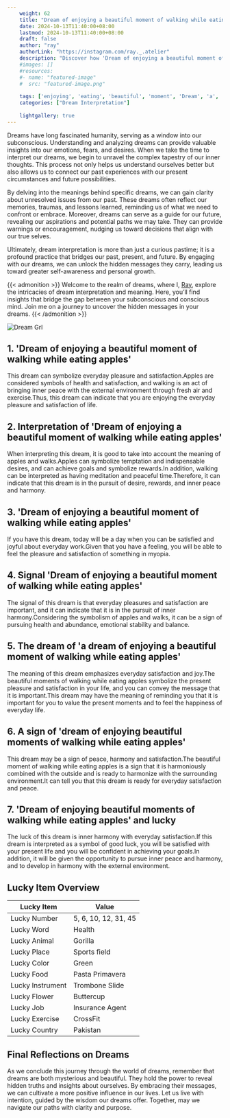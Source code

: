 ```yaml
---
    weight: 62
    title: "Dream of enjoying a beautiful moment of walking while eating apples"  # Assuming 'title' column exists
    date: 2024-10-13T11:40:00+08:00
    lastmod: 2024-10-13T11:40:00+08:00
    draft: false
    author: "ray"
    authorLink: "https://instagram.com/ray._.atelier"
    description: "Discover how 'Dream of enjoying a beautiful moment of walking while eating apples' can interpret your future and uncover its significant meanings in your life."
    #images: []
    #resources:
    #- name: "featured-image"
    #  src: "featured-image.png"
    
    tags: ['enjoying', 'eating', 'beautiful', 'moment', 'Dream', 'a', 'of', 'apples', 'while', 'walking']
    categories: ["Dream Interpretation"]
    
    lightgallery: true
---
```

    
Dreams have long fascinated humanity, serving as a window into our subconscious. Understanding and analyzing dreams can provide valuable insights into our emotions, fears, and desires. When we take the time to interpret our dreams, we begin to unravel the complex tapestry of our inner thoughts. This process not only helps us understand ourselves better but also allows us to connect our past experiences with our present circumstances and future possibilities.

By delving into the meanings behind specific dreams, we can gain clarity about unresolved issues from our past. These dreams often reflect our memories, traumas, and lessons learned, reminding us of what we need to confront or embrace. Moreover, dreams can serve as a guide for our future, revealing our aspirations and potential paths we may take. They can provide warnings or encouragement, nudging us toward decisions that align with our true selves.

Ultimately, dream interpretation is more than just a curious pastime; it is a profound practice that bridges our past, present, and future. By engaging with our dreams, we can unlock the hidden messages they carry, leading us toward greater self-awareness and personal growth.

{{< admonition >}}
Welcome to the realm of dreams, where I, [Ray](https://instagram.com/ray._.atelier), explore the intricacies of dream interpretation and meaning. Here, you’ll find insights that bridge the gap between your subconscious and conscious mind. Join me on a journey to uncover the hidden messages in your dreams.
{{< /admonition >}}

![Dream Grl](https://cdn.pixabay.com/photo/2017/11/02/03/35/gothic-2910057_1280.jpg "Dream Grl")

## 1. 'Dream of enjoying a beautiful moment of walking while eating apples'
This dream can symbolize everyday pleasure and satisfaction.Apples are considered symbols of health and satisfaction, and walking is an act of bringing inner peace with the external environment through fresh air and exercise.Thus, this dream can indicate that you are enjoying the everyday pleasure and satisfaction of life.

## 2. Interpretation of 'Dream of enjoying a beautiful moment of walking while eating apples'
When interpreting this dream, it is good to take into account the meaning of apples and walks.Apples can symbolize temptation and indispensable desires, and can achieve goals and symbolize rewards.In addition, walking can be interpreted as having meditation and peaceful time.Therefore, it can indicate that this dream is in the pursuit of desire, rewards, and inner peace and harmony.

## 3. 'Dream of enjoying a beautiful moment of walking while eating apples'
If you have this dream, today will be a day when you can be satisfied and joyful about everyday work.Given that you have a feeling, you will be able to feel the pleasure and satisfaction of something in myopia.

## 4. Signal 'Dream of enjoying a beautiful moment of walking while eating apples'
The signal of this dream is that everyday pleasures and satisfaction are important, and it can indicate that it is in the pursuit of inner harmony.Considering the symbolism of apples and walks, it can be a sign of pursuing health and abundance, emotional stability and balance.

## 5. The dream of 'a dream of enjoying a beautiful moment of walking while eating apples'
The meaning of this dream emphasizes everyday satisfaction and joy.The beautiful moments of walking while eating apples symbolize the present pleasure and satisfaction in your life, and you can convey the message that it is important.This dream may have the meaning of reminding you that it is important for you to value the present moments and to feel the happiness of everyday life.

## 6. A sign of 'dream of enjoying beautiful moments of walking while eating apples'
This dream may be a sign of peace, harmony and satisfaction.The beautiful moment of walking while eating apples is a sign that it is harmoniously combined with the outside and is ready to harmonize with the surrounding environment.It can tell you that this dream is ready for everyday satisfaction and peace.

## 7. 'Dream of enjoying beautiful moments of walking while eating apples' and lucky
The luck of this dream is inner harmony with everyday satisfaction.If this dream is interpreted as a symbol of good luck, you will be satisfied with your present life and you will be confident in achieving your goals.In addition, it will be given the opportunity to pursue inner peace and harmony, and to develop in harmony with the external environment.

## Lucky Item Overview
| Lucky Item          | Value              |
|---------------|--------------------|
| Lucky Number        | 5, 6, 10, 12, 31, 45  |
| Lucky Word          | Health |
| Lucky Animal        | Gorilla |
| Lucky Place         | Sports field     |
| Lucky Color         | Green     |
| Lucky Food          | Pasta Primavera      |
| Lucky Instrument    | Trombone Slide |
| Lucky Flower        | Buttercup    |
| Lucky Job           | Insurance Agent       |
| Lucky Exercise      | CrossFit  |
| Lucky Country       | Pakistan    |


##  Final Reflections on Dreams

As we conclude this journey through the world of dreams, remember that dreams are both mysterious and beautiful. They hold the power to reveal hidden truths and insights about ourselves. By embracing their messages, we can cultivate a more positive influence in our lives. Let us live with intention, guided by the wisdom our dreams offer. Together, may we navigate our paths with clarity and purpose.
